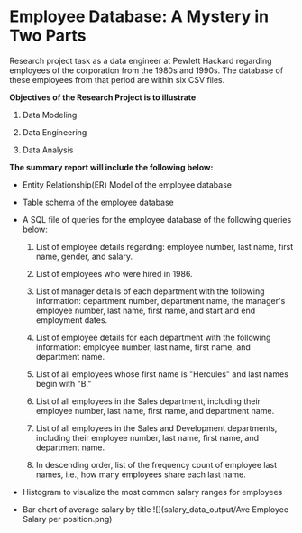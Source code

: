 # Employee Database: A Mystery in Two Parts

Research project task as a data engineer at Pewlett Hackard regarding employees of the corporation from the 1980s and 1990s. 
The database of these employees from that period are within six CSV files.

**Objectives of the Research Project is to illustrate**
1. Data Modeling

2. Data Engineering

3. Data Analysis

**The summary report will include the following below:**
- Entity Relationship(ER) Model of the employee database

- Table schema of the employee database

- A SQL file of queries for the employee database of the following queries below:
	1. List of employee details regarding: employee number, last name, first name, gender, and salary.

	2. List of employees who were hired in 1986.

	3. List of manager details of each department with the following information: department number, department name, the manager's employee number, last name, first name, and start and end employment dates.

	4. List of employee details for each department with the following information: employee number, last name, first name, and department name.

	5. List of all employees whose first name is "Hercules" and last names begin with "B."
	
	6. List of all employees in the Sales department, including their employee number, last name, first name, and department name.

	7. List of all employees in the Sales and Development departments, including their employee number, last name, first name, and department name.

	8. In descending order, list of the frequency count of employee last names, i.e., how many employees share each last name. 

- Histogram to visualize the most common salary ranges for employees


- Bar chart of average salary by title
![](salary_data_output/Ave Employee Salary per position.png)
